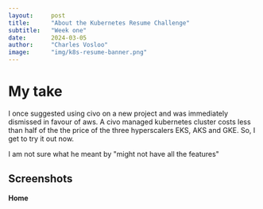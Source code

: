 ```yaml
---
layout:     post
title:      "About the Kubernetes Resume Challenge"
subtitle:   "Week one"
date:       2024-03-05
author:     "Charles Vosloo"
image:      "img/k8s-resume-banner.png"
---
```


# My take

I once suggested using civo on a new project and was immediately dismissed in favour of aws. A civo managed kubernetes cluster costs less than half of the the price of the three hyperscalers EKS, AKS and GKE. So, I get to try it out now. 

I am not sure what he meant by "might not have all the features"


## Screenshots

**Home**
<!-- ![screenshot](/img/fullscreenshot.png)

**Post**
![screenshot](/img/post.png)

**Search**
![screenshot](/img/sitesearch.png)

**Disqus**
![screenshot](/img/disqus.png)
-->